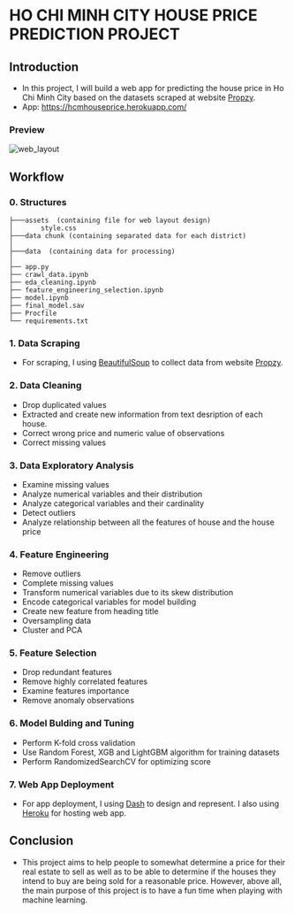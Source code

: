 # HO CHI MINH CITY HOUSE PRICE PREDICTION PROJECT

## Introduction
- In this project, I will build a web app for predicting the house price in Ho Chi Minh City based on the datasets scraped at website [Propzy](propzy.vn).
- App: https://hcmhouseprice.herokuapp.com/
### Preview
![web_layout](https://github.com/123olala/House-Price-HCM/blob/main/assets/web_app.png)

## Workflow
### 0. Structures
```
├───assets  (containing file for web layout design)
│       style.css
├───data chunk (containing separated data for each district)
│
├───data  (containing data for processing)
│
├── app.py        
├── crawl_data.ipynb
├── eda_cleaning.ipynb
├── feature_engineering_selection.ipynb
├── model.ipynb
├── final_model.sav
├── Procfile           
└── requirements.txt
```
### 1. Data Scraping
- For scraping, I using [BeautifulSoup](https://www.crummy.com/software/BeautifulSoup/) to collect data from website [Propzy](propzy.vn).
### 2. Data Cleaning
- Drop duplicated values
- Extracted and create new information from text desription of each house.
- Correct wrong price and numeric value of observations
- Correct missing values
### 3. Data Exploratory Analysis
- Examine missing values
- Analyze numerical variables and their distribution
- Analyze categorical variables and their cardinality 
- Detect outliers
- Analyze relationship between all the features of house and the house price
### 4. Feature Engineering
- Remove outliers
- Complete missing values
- Transform numerical variables due to its skew distribution
- Encode categorical variables for model building
- Create new feature from heading title
- Oversampling data
- Cluster and PCA
### 5. Feature Selection
- Drop redundant features
- Remove highly correlated features
- Examine features importance
- Remove anomaly observations
### 6. Model Bulding and Tuning
- Perform K-fold cross validation
- Use Random Forest, XGB and LightGBM algorithm for training datasets
- Perform RandomizedSearchCV for optimizing score
### 7. Web App Deployment
- For app deployment, I using [Dash](https://dash.plotly.com/) to design and represent. I also using [Heroku](https://heroku.com/) for hosting web app. 
## Conclusion
- This project aims to help people to somewhat determine a price for their real estate to sell as well as to be able to determine if the houses they intend to buy are being sold for a reasonable price. However, above all, the main purpose of this project is to have a fun time when playing with machine learning.
